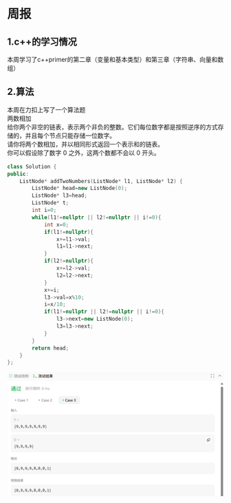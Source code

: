 # 周报  
## 1.c++的学习情况  
本周学习了c++primer的第二章（变量和基本类型）和第三章（字符串、向量和数组）  
## 2.算法  
本周在力扣上写了一个算法题  
两数相加  
给你两个非空的链表，表示两个非负的整数。它们每位数字都是按照逆序的方式存储的，并且每个节点只能存储一位数字。  
请你将两个数相加，并以相同形式返回一个表示和的链表。  
你可以假设除了数字 0 之外，这两个数都不会以 0 开头。  
```c++
class Solution {  
public:  
    ListNode* addTwoNumbers(ListNode* l1, ListNode* l2) {  
        ListNode* head=new ListNode(0);  
        ListNode* l3=head;  
        ListNode* t;  
        int i=0;  
        while(l1!=nullptr || l2!=nullptr || i!=0){  
            int x=0;  
            if(l1!=nullptr){  
                x+=l1->val;  
                l1=l1->next;  
            }  
            if(l2!=nullptr){  
                x+=l2->val;  
                l2=l2->next;  
            }  
            x+=i;  
            l3->val=x%10;  
            i=x/10;  
            if(l1!=nullptr || l2!=nullptr || i!=0){  
                l3->next=new ListNode(0);  
                l3=l3->next;  
            }  
        }  
        return head;  
    }  
};
```
![输出结果](https://github.com/ZYJ-Group/cjh/blob/4b89816f2c22467b845baa8a1e8313a6c7ee3094/2025/5.21/img/Snipaste_2025-05-21_19-05-46.png)
